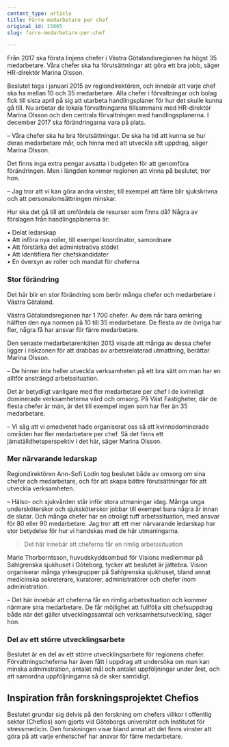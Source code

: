 ```yaml
---
content_type: article
title: Färre medarbetare per chef
original_id: 15865
slug: farre-medarbetare-per-chef

---
```


Från 2017 ska första linjens chefer i Västra Götalandsregionen ha högst 35 medarbetare. Våra chefer ska ha förutsättningar att göra ett bra jobb, säger HR-direktör Marina Olsson.

Beslutet togs i januari 2015 av regiondirektören, och innebär att varje chef ska ha mellan 10 och 35 medarbetare. Alla chefer i förvaltningar och bolag fick till sista april på sig att utarbeta handlingsplaner för hur det skulle kunna gå till. Nu arbetar de lokala förvaltningarna tillsammans med HR-direktör Marina Olsson och den centrala förvaltningen med handlingsplanerna. I december 2017 ska förändringarna vara på plats.

– Våra chefer ska ha bra förutsättningar. De ska ha tid att kunna se hur deras medarbetare mår, och hinna med att utveckla sitt uppdrag, säger Marina Olsson.

Det finns inga extra pengar avsatta i budgeten för att genomföra förändringen. Men i längden kommer regionen att vinna på beslutet, tror hon.

– Jag tror att vi kan göra andra vinster, till exempel att färre blir sjukskrivna och att personalomsättningen minskar.

Hur ska det gå till att omfördela de resurser som finns då? Några av förslagen från handlingsplanerna är:

• Delat ledarskap  
• Att införa nya roller, till exempel koordinator, samordnare  
• Att förstärka det administrativa stödet  
• Att identifiera fler chefskandidater  
• En översyn av roller och mandat för cheferna

### Stor förändring

Det här blir en stor förändring som berör många chefer och medarbetare i Västra Götaland.

Västra Götalandsregionen har 1 700 chefer. Av dem når bara omkring hälften den nya normen på 10 till 35 medarbetare. De flesta av de övriga har fler, några få har ansvar för färre medarbetare.

Den senaste medarbetarenkäten 2013 visade att många av dessa chefer ligger i riskzonen för att drabbas av arbetsrelaterad utmattning, berättar Marina Olsson.

– De hinner inte heller utveckla verksamheten på ett bra sätt om man har en alltför ansträngd arbetssituation.

Det är betydligt vanligare med fler medarbetare per chef i de kvinnligt dominerade verksamheterna vård och omsorg. På Väst Fastigheter, där de flesta chefer är män, är det till exempel ingen som har fler än 35 medarbetare.

– Vi såg att vi omedvetet hade organiserat oss så att kvinnodominerade områden har fler medarbetare per chef. Så det finns ett jämställdhetsperspektiv i det här, säger Marina Olsson.

### Mer närvarande ledarskap

Regiondirektören Ann-Sofi Lodin tog beslutet både av omsorg om sina chefer och medarbetare, och för att skapa bättre förutsättningar för att utveckla verksamheten.

– Hälso- och sjukvården står inför stora utmaningar idag. Många unga undersköterskor och sjuksköterskor jobbar till exempel bara några år innan de slutar. Och många chefer har en otroligt tuff arbetssituation, med ansvar för 80 eller 90 medarbetare. Jag tror att ett mer närvarande ledarskap har stor betydelse för hur vi handskas med de här utmaningarna.

> Det här innebär att cheferna får en rimlig arbetssituation

Marie Thorberntsson, huvudskyddsombud för Visions medlemmar på Sahlgrenska sjukhuset i Göteborg, tycker att beslutet är jättebra. Vision organiserar många yrkesgrupper på Sahlgrenska sjukhuset, bland annat medicinska sekreterare, kuratorer, administratörer och chefer inom administration.

– Det här innebär att cheferna får en rimlig arbetssituation och kommer närmare sina medarbetare. De får möjlighet att fullfölja sitt chefsuppdrag både när det gäller utvecklingssamtal och verksamhetsutveckling, säger hon.

### Del av ett större utvecklingsarbete

Beslutet är en del av ett större utvecklingsarbete för regionens chefer. Förvaltningscheferna har även fått i uppdrag att undersöka om man kan minska administration, antalet mål och antalet uppföljningar under året, och att samordna uppföljningarna så de sker samtidigt.

Inspiration från forskningsprojektet Chefios
--------------------------------------------

Beslutet grundar sig delvis på den forskning om chefers villkor i offentlig sektor (Chefios) som gjorts vid Göteborgs universitet och Institutet för stressmedicin. Den forskningen visar bland annat att det finns vinster att göra på att varje enhetschef har ansvar för färre medarbetare.

